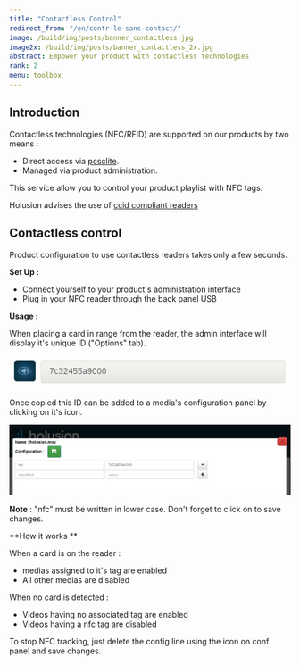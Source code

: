 ```yaml
---
title: "Contactless Control"
redirect_from: "/en/contr-le-sans-contact/"
image: /build/img/posts/banner_contactless.jpg
image2x: /build/img/posts/banner_contactless_2x.jpg
abstract: Empower your product with contactless technologies
rank: 2
menu: toolbox
---
```



## Introduction

Contactless technologies (NFC/RFID) are supported on our products by two means :

- Direct access via [pcsclite](https://pcsclite.alioth.debian.org/ccid.html).
- Managed via product administration.

This service allow you to control your product playlist with NFC tags.

Holusion advises the use of [ccid compliant readers](https://pcsclite.alioth.debian.org/ccid.html#readers)


## Contactless control

Product configuration to use contactless readers takes only a few seconds.

**Set Up :**

- Connect yourself to your product's administration interface
- Plug in your NFC reader through the back panel USB

**Usage :**

When placing a card in range from the reader, the admin interface will display it's unique ID ("Options" tab).

<center><img class="img-responsive" alt="holusion contactless tag recognition" src="/static/img/posts/contactless/card_id.gif"/></center>

Once copied this ID can be added to a media's configuration panel by clicking on it's <span class="glyphicon glyphicon-plus"></span> icon.

<center><img class="img-responsive" alt="holusion contactless tag recognition" src="/static/img/posts/contactless/remote_config.jpg"/></center>

**Note** : "nfc" must be written in lower case. Don't forget to click on <span class="glyphicon glyphicon-floppy-saved"></span> to save changes.

**How it works **

When a card is on the reader :
- medias assigned to it's tag are enabled
- All other medias are disabled

When no card is detected :

- Videos having no associated tag are enabled
- Videos having a nfc tag are disabled

To stop NFC tracking, just delete the config line using the <span class="glyphicon glyphicon-minus"></span> icon on conf panel and save changes.
